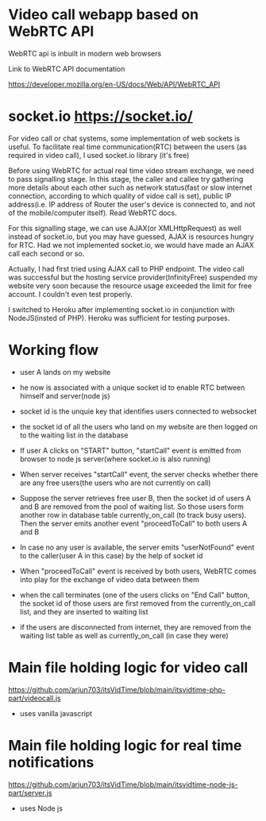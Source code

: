 # Video call webapp based on WebRTC API

WebRTC api is inbuilt in modern web browsers

Link to WebRTC API documentation

https://developer.mozilla.org/en-US/docs/Web/API/WebRTC_API

# socket.io https://socket.io/

For video call or chat systems, some implementation of web sockets is useful. To facilitate real time communication(RTC) between the users (as required in video call), I used socket.io library (it's free)

Before using WebRTC for actual real time video stream exchange, we need to pass signalling stage. In this stage, the caller and callee try gathering more details about each other such as network status(fast or slow internet connection, according to which quality of vidoe call is set), public IP address(i.e. IP address of Router the user's device is connected to, and not of the mobile/computer itself). Read WebRTC docs.

For this signalling stage, we can use AJAX(or XMLHttpRequest) as well instead of socket.io, but you may have guessed, AJAX is resources hungry for RTC. Had we not implemented socket.io, we would have made an AJAX call each second or so.

Actually, I had first tried using AJAX call to PHP endpoint. The video call was successful but the hosting service provider(InfinityFree) suspended my website very soon because the resource usage exceeded the limit for free account. I couldn't even test properly. 

I switched to Heroku after implementing socket.io in conjunction with NodeJS(insted of PHP). Heroku was sufficient for testing purposes.

# Working flow

- user A lands on my website

- he now is associated with a unique socket id to enable RTC between himself and server(node js)

- socket id is the unquie key that identifies users connected to websocket

- the socket id of all the users who land on my website are then logged on to the waiting list in the database 

- If user A clicks on "START" button, "startCall" event is emitted from browser to node js server(where socket.io is also running)

- When server receives "startCall" event, the server checks whether there are any free users(the users who are not currently on call)

- Suppose the server retrieves free user B, then the socket id of users A and B are removed from the pool of waiting list. So those users form another row in database table currently_on_call (to track busy users). Then the server emits another event "proceedToCall" to both users A and B

- In case no any user is available, the server emits "userNotFound" event to the caller(user A in this case) by the help of socket id

- When "proceedToCall" event is received by both users, WebRTC comes into play for the exchange of video data between them

- when the call terminates (one of the users clicks on "End Call" button, the socket id of those users are first removed from the currently_on_call list, and they are inserted to waiting list

- if the users are disconnected from internet, they are removed from the waiting list table as well as currently_on_call (in case they were)

# Main file holding logic for video call

https://github.com/arjun703/itsVidTime/blob/main/itsvidtime-php-part/videocall.js

- uses vanilla javascript

# Main file holding logic for real time notifications

https://github.com/arjun703/itsVidTime/blob/main/itsvidtime-node-js-part/server.js

- uses Node js